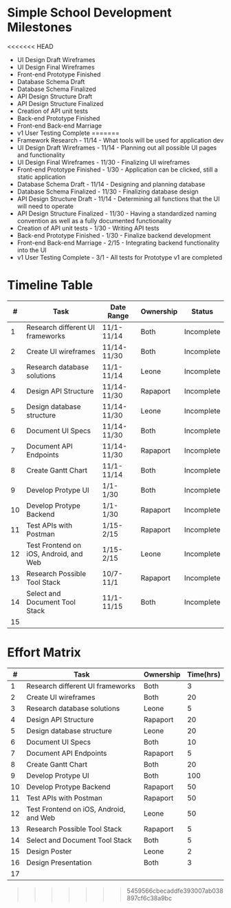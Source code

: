# Simple School Development Milestones

<<<<<<< HEAD
*  UI Design Draft Wireframes
*  UI Design Final Wireframes
*  Front-end Prototype Finished
*  Database Schema Draft
*  Database Schema Finalized
*  API Design Structure Draft
*  API Design Structure Finalized
*  Creation of API unit tests
*  Back-end Prototype Finished
*  Front-end Back-end Marriage
*  v1 User Testing Complete
=======
*  Framework Research - 11/14 - What tools will be used for application dev
*  UI Design Draft Wireframes - 11/14 - Planning out all possible UI pages and functionality
*  UI Design Final Wireframes - 11/30 - Finalizing UI wireframes
*  Front-end Prototype Finished - 1/30 - Application can be clicked, still a static application
*  Database Schema Draft - 11/14 - Designing and planning database
*  Database Schema Finalized - 11/30 - Finalizing database design
*  API Design Structure Draft - 11/14 - Determining all functions that the UI will need to operate
*  API Design Structure Finalized - 11/30 - Having a standardized naming convention as well as a fully documented functionality 
*  Creation of API unit tests - 1/30 - Writing API tests
*  Back-end Prototype Finished - 1/30 - Finalize backend development
*  Front-end Back-end Marriage - 2/15 - Integrating backend functionality into the UI
*  v1 User Testing Complete - 3/1 - All tests for Prototype v1 are completed

# Timeline Table

|#|Task|Date Range|Ownership|Status|
|-|----|----------|---------|------|
|1| Research different UI frameworks| 11/1-11/14 |Both|Incomplete|
|2| Create UI wireframes| 11/14-11/30 |Both|Incomplete|
|3| Research database solutions| 11/1-11/14|Leone|Incomplete|
|4| Design API Structure | 11/14-11/30|Rapaport|Incomplete|
|5| Design database structure| 11/14-11/30 |Leone|Incomplete|
|6| Document UI Specs| 11/14-11/30 |Both|Incomplete|
|7| Document API Endpoints| 11/14-11/30 |Rapaport|Incomplete|
|8| Create Gantt Chart| 11/1-11/14 |Both|Incomplete|
|9| Develop Protype UI| 1/1-1/30 |Both| Incomplete|
|10| Develop Protype Backend| 1/1-1/30 |Rapaport|Incomplete|
|11| Test APIs with Postman| 1/15-2/15 |Rapaport|Incomplete|
|12| Test Frontend on iOS, Android, and Web| 1/15-2/15 |Leone|Incomplete|
|13| Research Possible Tool Stack| 10/7-11/1 |Rapaport|Incomplete|
|14| Select and Document Tool Stack| 11/1-11/15 |Both|Incomplete|
|15|

# Effort Matrix

|#|Task|Ownership|Time(hrs)|
|-|----|---------|---------|
|1| Research different UI frameworks|Both|3|
|2| Create UI wireframes|Both|20|
|3| Research database solutions|Leone|5|
|4| Design API Structure |Rapaport|20|
|5| Design database structure|Leone|20|
|6| Document UI Specs|Both|10|
|7| Document API Endpoints|Rapaport|5|
|8| Create Gantt Chart|Both|20|
|9| Develop Protype UI|Both|100|
|10| Develop Protype Backend|Rapaport|50|
|11| Test APIs with Postman|Rapaport|50|
|12| Test Frontend on iOS, Android, and Web|Leone|50|
|13| Research Possible Tool Stack|Rapaport|5|
|14| Select and Document Tool Stack|Both|5|
|15| Design Poster|Leone|2|
|16| Design Presentation|Both|3|
|17|
>>>>>>> 5459566cbecaddfe393007ab038897cf6c38a9bc
